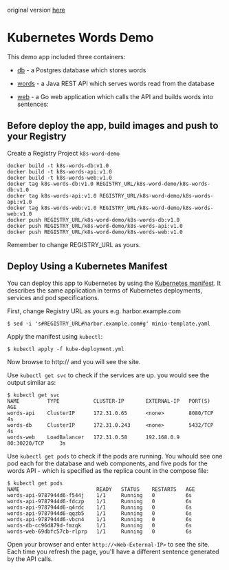 original version [here](https://github.com/gyj0825/k8s-word-demo)

# Kubernetes Words Demo

This demo app included three containers:

- [db](db/Dockerfile) - a Postgres database which stores words

- [words](words/Dockerfile) - a Java REST API which serves words read from the database

- [web](web/Dockerfile) - a Go web application which calls the API and builds words into sentences:


## Before deploy the app, build images and push to your Registry

Create a Registry Project `k8s-word-demo`

```
docker build -t k8s-words-db:v1.0
docker build -t k8s-words-api:v1.0
docker build -t k8s-words-web:v1.0
docker tag k8s-words-db:v1.0 REGISTRY_URL/k8s-word-demo/k8s-words-db:v1.0
docker tag k8s-words-api:v1.0 REGISTRY_URL/k8s-word-demo/k8s-words-api:v1.0
docker tag k8s-words-web:v1.0 REGISTRY_URL/k8s-word-demo/k8s-words-web:v1.0
docker push REGISTRY_URL/k8s-word-demo/k8s-words-db:v1.0
docker push REGISTRY_URL/k8s-word-demo/k8s-words-api:v1.0
docker push REGISTRY_URL/k8s-word-demo/k8s-words-web:v1.0
```
Remember to change REGISTRY_URL as yours.


## Deploy Using a Kubernetes Manifest

You can deploy this app to Kubernetes by using the [Kubernetes manifest](kube-deployment.yml). It describes the same application in terms of Kubernetes deployments, services and pod specifications.

First, change Registry URL as yours e.g. harbor.example.com
```
$ sed -i 's#REGISTRY_URL#harbor.example.com#g' minio-template.yaml
```

Apply the manifest using `kubectl`:

```shell
$ kubectl apply -f kube-deployment.yml
```

Now browse to http://<Web-External-IP> and you will see the site.

Use `kubectl get svc` to check if the services are up.
you would see the output similar as:
```
$ kubectl get svc
NAME         TYPE           CLUSTER-IP       EXTERNAL-IP   PORT(S)          AGE
words-api    ClusterIP      172.31.0.65      <none>        8080/TCP         4s
words-db     ClusterIP      172.31.0.243     <none>        5432/TCP         4s
words-web    LoadBalancer   172.31.0.58      192.168.0.9   80:30220/TCP     3s
```

Use `kubectl get pods` to check if the pods are running.
You whould see one pod each for the database and web components, and five pods for the words API - which is specified as the replica count in the compose file:

```
$ kubectl get pods
NAME                         READY   STATUS    RESTARTS   AGE
words-api-9787944d6-f544j    1/1     Running   0          6s
words-api-9787944d6-fdczp    1/1     Running   0          6s
words-api-9787944d6-q4rdc    1/1     Running   0          6s
words-api-9787944d6-qqzb5    1/1     Running   0          6s
words-api-9787944d6-vbcn4    1/1     Running   0          6s
words-db-cc96d879d-fmzqk     1/1     Running   0          6s
words-web-69dbfc57cb-rlprp   1/1     Running   0          6s
```

Open your browser and enter `http://<Web-External-IP>` to see the site. Each time you refresh the page, you'll have a different sentence generated by the API calls.
